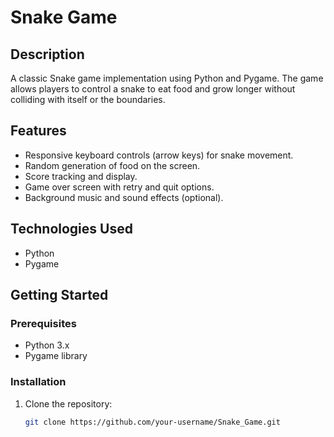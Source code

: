 # Snake Game

## Description

A classic Snake game implementation using Python and Pygame. The game allows players to control a snake to eat food and grow longer without colliding with itself or the boundaries.

## Features

- Responsive keyboard controls (arrow keys) for snake movement.
- Random generation of food on the screen.
- Score tracking and display.
- Game over screen with retry and quit options.
- Background music and sound effects (optional).

## Technologies Used

- Python
- Pygame

## Getting Started

### Prerequisites

- Python 3.x
- Pygame library

### Installation

1. Clone the repository:
   ```sh
   git clone https://github.com/your-username/Snake_Game.git
